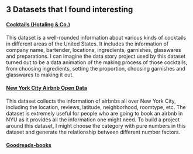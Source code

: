 ## 3 Datasets that I found interesting
#### [Cocktails (Hotaling & Co.)](https://www.kaggle.com/lishuyangkaggle/cocktails-hotaling-co/downloads/cocktails-hotaling-co.zip/2)
This dataset is a well-rounded information about various kinds of cocktails in different areas of the United States. It includes the information of company name, bartender,  locations, ingredients, garnishes, glasswares and preparations. I can imagine the data story project used by this dataset turned out to be a data animation of the making process of those cocktails, from choosing ingredients, setting the proportion, choosing garnishes and glasswares  to making it out.

#### [New York City Airbnb Open Data](https://www.kaggle.com/dgomonov/new-york-city-airbnb-open-data)
This dataset collects the information of airbnbs all over New York City, including the location, reviews, latitude, neighborhood, roomtype, etc. The dataset is extremely useful for people who are going to book an airbnb in NYU as it provides all the information one might need. To build a project around this dataset,  I might choose the category with pure numbers in this dataset and generate the relationship between different number factors.

#### [Goodreads-books](https://www.kaggle.com/jealousleopard/goodreadsbooks)
